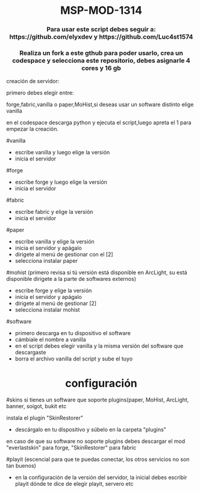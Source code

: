  <h1 align="center"> MSP-MOD-1314 </h1>
<h3 align="center"> Para usar este script debes seguir a: https://github.com/elyxdev y https://github.com/Luc4st1574 </h3>

<h3 align="center"> Realiza un fork a este gthub para poder usarlo, crea un codespace y selecciona este repositorio, debes asignarle 4 cores y 16 gb </h3>



creación de servidor:

primero debes elegir entre:

forge,fabric,vanilla o paper,MoHist,si deseas usar un software distinto elige vanilla

en el codespace descarga python y ejecuta el script,luego apreta el 1 para empezar la creación.


#vanilla
- escribe vanilla y luego elige la versión
- inicia el servidor

#forge
- escribe forge y luego elige la versión
- inicia el servidor

#fabric
- escribe fabric y elige la versión
- inicia el servidor

#paper
- escribe vanilla y elige la versión
- inicia el servidor y apágalo
- dirigete al menú de gestionar con el [2]
- selecciona instalar paper

#mohist (primero revisa si tú versión está disponible en ArcLight, su está disponible dirigete a la parte de softwares externos)
- escribe forge y elige la versión
- inicia el servidor y apágalo
- dirigete al menú de gestionar [2]
- selecciona instalar mohist

#software
- primero descarga en tu dispositivo el software
- cámbiale el nombre a vanilla
- en el script debes elegir vanilla y la misma versión del software que descargaste
- borra el archivo vanilla del script y sube el tuyo

<h1 align="center"> configuración </h1>

#skins
si tienes un software que soporte plugins(paper, MoHist, ArcLight, banner, soigot, bukit etc

instala el plugin "SkinRestorer"

- descárgalo en tu dispositivo y súbelo en la carpeta "plugins"

en caso de que su software no soporte plugins debes descargar el mod "everlastskin" para forge, "SkinRestorer" para fabric

#playit (escencial para que te puedas conectar, los otros servicios no son tan buenos)
- en la configuración de la versión del servidor, la inicial debes escribir playit dónde te dice de elegir playit, servero etc
